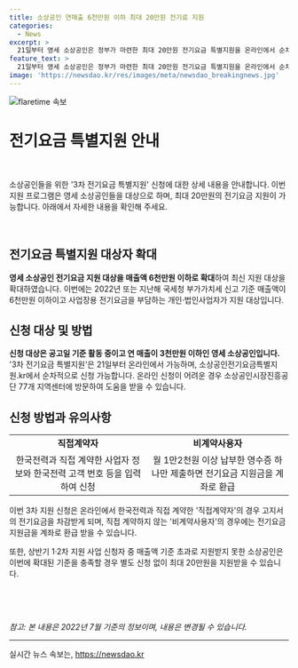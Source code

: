 ```yaml
---
title: 소상공인 연매출 6천만원 이하 최대 20만원 전기료 지원
categories:
  - News
excerpt: >
  21일부터 영세 소상공인은 정부가 마련한 최대 20만원 전기요금 특별지원을 온라인에서 순차적으로 신청할 수 있게 됐다. 대상은 연 매출이 6천만원 이하인 사업자로, 직접계약자는 고지서의 전기요금을 차감받고, 비계약사용자는 영수증 제출 후 환급받을 수 있다. 지원 대상이 확대되어 이전 지원받지 못한 소상공인도 자격을 충족하면 별도 신청 없이 지원받을 수 있으며, 신청은 온라인과 지역센터에서 가능하다. (150자)
feature_text: >
  21일부터 영세 소상공인은 정부가 마련한 최대 20만원 전기요금 특별지원을 온라인에서 순차적으로 신청할 수 있게 됐다. 대상은 연 매출이 6천만원 이하인 사업자로, 직접계약자는 고지서의 전기요금을 차감받고, 비계약사용자는 영수증 제출 후 환급받을 수 있다. 지원 대상이 확대되어 이전 지원받지 못한 소상공인도 자격을 충족하면 별도 신청 없이 지원받을 수 있으며, 신청은 온라인과 지역센터에서 가능하다. (150자)
image: 'https://newsdao.kr/res/images/meta/newsdao_breakingnews.jpg'
---
```


<p><img src="https://newsdao.kr/res/images/meta/newsdao_breakingnews.jpg" alt="flaretime 속보" /></p>

<h1 data-ke-size="size28">전기요금 특별지원 안내</h1>

<p data-ke-size="size16">&nbsp;</p>

<p>소상공인들을 위한 '3차 전기요금 특별지원' 신청에 대한 상세 내용을 안내합니다. 이번 지원 프로그램은 영세 소상공인들을 대상으로 하며, 최대 20만원의 전기요금 지원이 가능합니다. 아래에서 자세한 내용을 확인해 주세요.</p>

<p data-ke-size="size16">&nbsp;</p>

<h2 data-ke-size="size26">전기요금 특별지원 대상자 확대</h2>

<p><b>영세 소상공인 전기요금 지원 대상을 매출액 6천만원 이하로 확대</b>하여 최신 지원 대상을 확대하였습니다. 이번에는 2022년 또는 지난해 국세청 부가가치세 신고 기준 매출액이 6천만원 이하이고 사업장용 전기요금을 부담하는 개인·법인사업자가 지원 대상입니다.</p>

<h2 data-ke-size="size26">신청 대상 및 방법</h2>

<p><b>신청 대상은 공고일 기준 활동 중이고 연 매출이 3천만원 이하인 영세 소상공인입니다.</b> '3차 전기요금 특별지원'은 21일부터 온라인에서 가능하며, 소상공인전기요금특별지원.kr에서 순차적으로 신청 가능합니다. 온라인 신청이 어려운 경우 소상공인시장진흥공단 77개 지역센터에 방문하여 도움을 받을 수 있습니다.</p>

<h2 data-ke-size="size26">신청 방법과 유의사항</h2>

<table>
    <tr>
        <td style="text-align: center; height: 17px;"><b>직접계약자</b></td>
        <td style="text-align: center; height: 17px;"><b>비계약사용자</b></td>
    </tr>
    <tr>
        <td style="text-align: center; height: 17px;">한국전력과 직접 계약한 사업자 정보와 한국전력 고객 번호 등을 입력하여 신청</td>
        <td style="text-align: center; height: 17px;">월 1만2천원 이상 납부한 영수증 하나만 제출하면 전기요금 지원금을 계좌로 환급</td>
    </tr>
</table>

<p>이번 3차 지원 신청은 온라인에서 한국전력과 직접 계약한 '직접계약자'의 경우 고지서의 전기요금을 차감받게 되며, 직접 계약하지 않는 '비계약사용자'의 경우에는 전기요금 지원금을 계좌로 환급 받을 수 있습니다.</p>

<p>또한, 상반기 1·2차 지원 사업 신청자 중 매출액 기준 초과로 지원받지 못한 소상공인은 이번에 확대된 기준을 충족할 경우 별도 신청 없이 최대 20만원을 지원받을 수 있습니다.</p>

<p data-ke-size="size16">&nbsp;</p>

<p data-ke-size="size16">&nbsp;</p>

<p><i>참고: 본 내용은 2022년 7월 기준의 정보이며, 내용은 변경될 수 있습니다.</i></p>

<hr>
실시간 뉴스 속보는, <a href="https://newsdao.kr" rel="dofollow">https://newsdao.kr</a>


